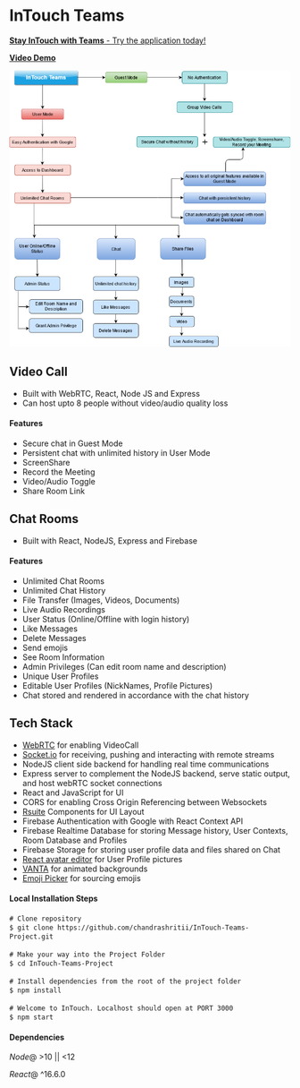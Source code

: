 
# InTouch Teams

[**Stay InTouch with Teams** - Try the application today!](https://intouch-videocall.herokuapp.com/)

[**Video Demo**](https://youtu.be/oWEpEadlcWU)

![User Flow](./assets/userflow-intouch.png)

## Video Call 
- Built with WebRTC, React, Node JS and Express
- Can host upto 8 people without video/audio quality loss

#### Features

- Secure chat in Guest Mode
- Persistent chat with unlimited history in User Mode
- ScreenShare
- Record the Meeting
- Video/Audio Toggle
- Share Room Link

## Chat Rooms
- Built with React, NodeJS, Express and Firebase

#### Features
- Unlimited Chat Rooms
- Unlimited Chat History
- File Transfer (Images, Videos, Documents) 
- Live Audio Recordings
- User Status (Online/Offline with login history)
- Like Messages
- Delete Messages
- Send emojis
- See Room Information
- Admin Privileges (Can edit room name and description)
- Unique User Profiles
- Editable User Profiles (NickNames, Profile Pictures)
- Chat stored and rendered in accordance with the chat history

## Tech Stack

- [WebRTC](https://webrtc.org/) for enabling VideoCall
- [Socket.io](https://socket.io/) for receiving, pushing and interacting with remote streams
- NodeJS client side backend for handling real time communications
- Express server to complement the NodeJS backend, serve static output, and host webRTC socket connections
- React and JavaScript for UI
- CORS for enabling Cross Origin Referencing between Websockets
- [Rsuite](https://rsuitejs.com/) Components for UI Layout
- Firebase Authentication with Google with React Context API
- Firebase Realtime Database for storing Message history, User Contexts, Room Database and Profiles
- Firebase Storage for storing user profile data and files shared on Chat 
- [React avatar editor](https://www.npmjs.com/package/react-avatar-editor) for User Profile pictures
- [VANTA](https://github.com/tengbao/vanta) for animated backgrounds
- [Emoji Picker](https://www.npmjs.com/package/emoji-picker-element) for sourcing emojis

#### Local Installation Steps

```
# Clone repository
$ git clone https://github.com/chandrashritii/InTouch-Teams-Project.git

# Make your way into the Project Folder
$ cd InTouch-Teams-Project

# Install dependencies from the root of the project folder
$ npm install

# Welcome to InTouch. Localhost should open at PORT 3000
$ npm start
```

#### Dependencies

*Node*@ >10 || <12

*React*@ ^16.6.0
